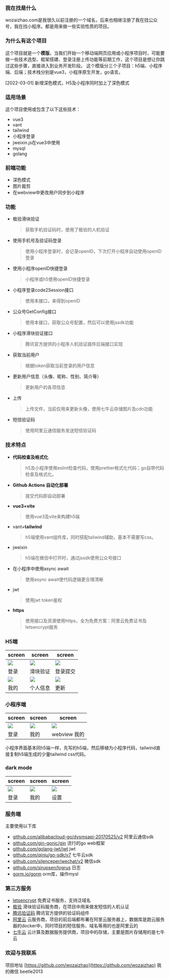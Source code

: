 

### 我在找是什么
wozaizhao.com是我很久以前注册的一个域名，后来也相继注册了我在找公众号，我在找小程序。都是用来做一些实验性质的项目。

### 为什么有这个项目
这个项目就是一个**模版**，当我们开始一个移动端网页应用或小程序项目时，可能要做一些技术选型、框架搭建、登录注册上传功能等前期工作，这个项目是想让你跳过这些步骤，直接进入到业务开发阶段。
这个模版分三个子项目：h5端、小程序端、后端；技术栈分别是vue3，小程序原生开发，go语言。

[2022-03-01] 新增深色模式，H5及小程序同时加上了深色模式

### 适用场景
这个项目使用或包含了以下这些技术：
- vue3
- vant
- tailwind
- 小程序登录
- jweixin.js在vue3中使用
- mysql
- golang

### 前端功能

- 深色模式
- 图片裁剪
- 在webview中更改用户同步到小程序

### 功能
- 极验滑块验证
    > 获取手机验证码时，使用了极验的人机验证
- 使用手机号及验证码登录
    > 使用小程序登录时，会记录openID，下次打开小程序自动使用openID登录
- 使用小程序openID快捷登录
    > 小程序或h5使用openID快捷登录
- 小程序登录code2Session接口
    > 使用本接口，来得到openID
- 公众号GetConfig接口
    > 使用本接口，获取公众号配置，然后可以使用jssdk功能
- 小程序滑块验证接口
    > 腾讯官方提供的小程序人机验证插件后端接口实现
- 获取当前用户
    > 根据token获取当前登录的用户信息
- 更新用户信息（头像、昵称、性别、简介等）
    > 更新用户的各项信息
- 上传
    > 上传文件，当前仅用来更新头像，使用七牛云存储图片及cdn功能
- 短信验证码
    > 使用阿里云通信服务发送短信验证码

### 技术特点
- **代码检查及格式化**
    > h5及小程序使用eslint检查代码，使用prettier格式化代码；go自带代码检查及格式化。
- **Github Actions 自动化部署**
    > 提交代码即自动部署
- **vue3+vite**
    > 使用vue3及vite来构建h5端
- vant+**tailwind**
    > h5端使用vant组件库，同时搭配tailwind辅助，基本不需要写css。
- jweixin
    > h5端在微信中打开时，通过jssdk使用公众号接口
- 在小程序中使用async await
    > 使用async await使代码逻辑更合理清晰
- jwt
    > 使用jwt token鉴权
- **https**
    > 使用接口及资源使用https，全为免费方案：阿里云免费证书及letsencrypt服务

### H5端

| screen | screen | screen |
| ------ | ------ | ------ |
|![](https://img.wozaizhao.com/screen/h5-login.jpg)|![](https://img.wozaizhao.com/screen/h5-geetest.jpg)|![](https://img.wozaizhao.com/screen/h5-login-submit.jpg)|
| 登录 | 滑块验证 | 登录提交 |
|![](https://img.wozaizhao.com/screen/h5-me.jpg)|![](https://img.wozaizhao.com/screen/h5-profile.jpg)|![](https://img.wozaizhao.com/screen/h5-update.jpg)|
| 我的 | 个人信息 | 更新 |

### 小程序端

| screen | screen | screen |
| ------ | ------ | ------ |
| ![](https://img.wozaizhao.com/screen/weapp-login.jpg) | ![](https://img.wozaizhao.com/screen/weapp-me.jpg) | ![](https://img.wozaizhao.com/screen/webview-me.jpg) |
| 登录 | 我的 | webview 我的 |

小程序界面基本同h5端一样，先写的h5端，然后移植为小程序代码，tailwind直接复制h5端生成的少量tailwind css代码。

### dark mode

| screen | screen | screen |
| ------ | ------ | ------ |
|![](https://img.wozaizhao.com/screen/weapp-login-dark.jpg)|![](https://img.wozaizhao.com/screen/weapp-me-dark.jpg)|![](https://img.wozaizhao.com/screen/weapp-settings-dark.jpg)|
| 登录 | 我的 | 设置 |

### 服务端
主要使用以下库
- [github.com/alibabacloud-go/dysmsapi-20170525/v2](github.com/alibabacloud-go/dysmsapi-20170525/v2) 阿里云通信sdk
- [github.com/gin-gonic/gin](github.com/gin-gonic/gin) 流行的go web框架
- [github.com/golang-jwt/jwt](github.com/golang-jwt/jwt) jwt 
- [github.com/qiniu/go-sdk/v7](github.com/qiniu/go-sdk/v7) 七牛云sdk
- [github.com/silenceper/wechat/v2](github.com/silenceper/wechat/v2) 微信sdk
- [github.com/sirupsen/logrus](github.com/sirupsen/logrus) 日志
- [gorm.io/gorm](gorm.io/gorm) orm库，操作mysl

### 第三方服务

- [letsencrypt](https://letsencrypt.org/) 免费证书服务，支持泛域名
- [极验](https://geetest.com) 滑块验证码服务商，在项目中用来做发短信的人机认证
- [腾讯验证码](https://mp.weixin.qq.com/wxopen/plugindevdoc?appid=wx3acdde82f7cf0e6e&token=&lang=zh_CN) 腾讯官方提供的验证码组件
- [阿里云](https://aliyun.com/) 云服务商，项目的前后端都布署在阿里云服务器上，数据库是跑云服务器的docker中，同时项目的短信服务、域名等用的也是阿里云的
- [七牛云](https://www.qiniu.com/) 云计算及数据服务提供商，项目中的存储，主要是图片存储用的是七牛云

### 欢迎与我联系
项目地址 [https://github.com/wozaizhao](https://github.com/wozaizhao)
我的微信 beetle2013